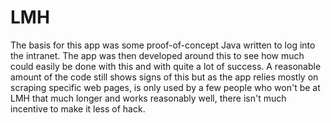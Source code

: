 # LMH
The basis for this app was some proof-of-concept Java written to log into the intranet. The app was then developed around this to see how much could easily be done with this and with quite a lot of success. A reasonable amount of the code still shows signs of this but as the app relies mostly on scraping specific web pages, is only used by a few people who won't be at LMH that much longer and works reasonably well, there isn't much incentive to make it less of hack.
